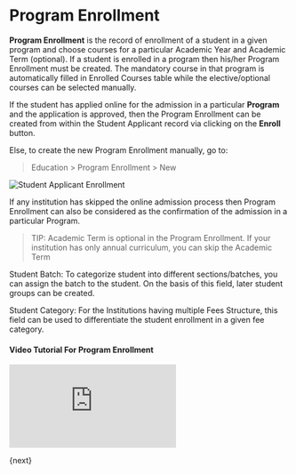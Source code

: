 <!-- add-breadcrumbs -->
# Program Enrollment

**Program Enrollment** is the record of enrollment of a student in a given program and choose courses for a particular Academic Year and Academic Term (optional). If a student is enrolled in a program then his/her Program Enrollment must be created. The mandatory course in that program is automatically filled in Enrolled Courses table while the elective/optional courses can be selected manually.

If the student has applied online for the admission in a particular **Program** and the application is approved, then the Program Enrollment can be created from within the Student Applicant record via clicking on the **Enroll** button.

Else, to create the new Program Enrollment manually, go to:
> Education > Program Enrollment > New

<img class="screenshot" alt="Student Applicant Enrollment" src="{{docs_base_url}}/assets/img/education/admission/program-enrollment.gif">

If any institution has skipped the online admission process then Program Enrollment can also be considered as the confirmation of the admission in a particular Program.

> TIP: Academic Term is optional in the Program Enrollment. If your institution has only annual curriculum, you can skip the Academic Term

Student Batch: To categorize student into different sections/batches, you can assign the batch to the student. On the basis of this field, later student groups can be created.

Student Category: For the Institutions having multiple Fees Structure, this field can be used to differentiate the student enrollment in a given fee category. 

#### Video Tutorial For Program Enrollment


<div>
    <div class='embed-container'>
        <iframe src='https://www.youtube.com/embed//5nxWYBRHY_o?start=0&end=88' frameborder='0' allowfullscreen>
        </iframe>
    </div>
</div>

{next}
